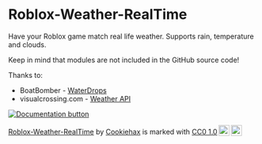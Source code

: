 # Roblox-Weather-RealTime
Have your Roblox game match real life weather. 
Supports rain, temperature and clouds.

Keep in mind that modules are not included in the GitHub source code!

Thanks to: 
 * BoatBomber - [WaterDrops](https://www.roblox.com/library/1197517532/WaterDrops)
 * visualcrossing.com - [Weather API](https://www.visualcrossing.com/weather-api) 


<a href="https://forums.thecookie.dev/t/live-realtime-roblox-weather-v1-beta/4109">
  <img src="https://user-images.githubusercontent.com/40366903/165514217-84e5b27d-cf58-4bd4-9e6f-7fc0df17cdbe.svg" alt="Documentation button">
</a>

<!-- Docs SVG image by DavidTheDev33777 :)-->


<p xmlns:cc="http://creativecommons.org/ns#" xmlns:dct="http://purl.org/dc/terms/"><a property="dct:title" rel="cc:attributionURL" href="https://github.com/CookieHax/Roblox-Weather-RealTime">Roblox-Weather-RealTime</a> by <a rel="cc:attributionURL dct:creator" property="cc:attributionName" href="https://github.com/CookieHax">Cookiehax</a> is marked with <a href="http://creativecommons.org/publicdomain/zero/1.0?ref=chooser-v1" target="_blank" rel="license noopener noreferrer" style="display:inline-block;">CC0 1.0<img style="height:22px!important;margin-left:3px;vertical-align:text-bottom;" src="https://mirrors.creativecommons.org/presskit/icons/cc.svg?ref=chooser-v1"><img style="height:22px!important;margin-left:3px;vertical-align:text-bottom;" src="https://mirrors.creativecommons.org/presskit/icons/zero.svg?ref=chooser-v1"></a></p>
